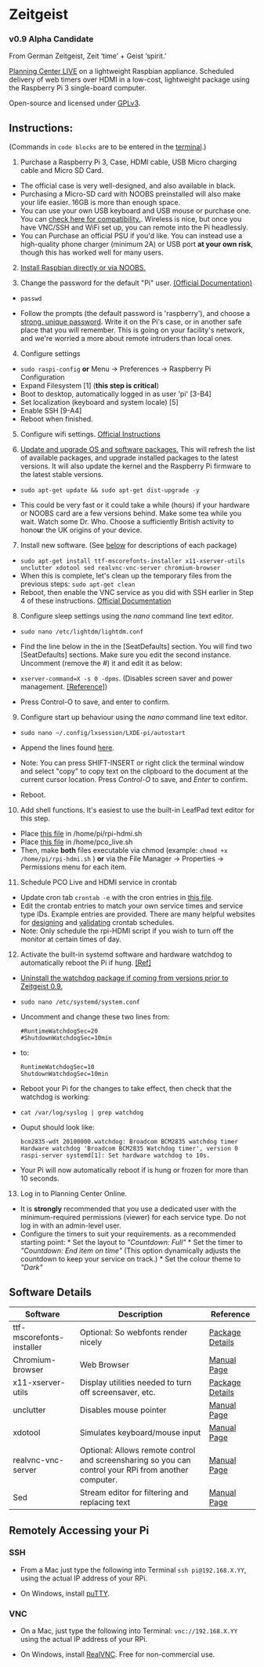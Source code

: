 # Zeitgeist

### v0.9 Alpha Candidate

From German Zeitgeist, Zeit ‘time’ + Geist ‘spirit.’

[Planning Center LIVE](https://planning.center/2014/live-3/) on a lightweight Raspbian appliance. Scheduled delivery of web timers over HDMI in a low-cost, lightweight package using the Raspberry Pi 3 single-board computer.

Open-source and licensed under [GPLv3](https://github.com/Chalta/Zeitgeist/blob/master/LICENSE).

## Instructions:

(Commands in `code blocks` are to be entered in the [terminal](https://www.raspberrypi.org/documentation/usage/terminal/).)

1. Purchase a Raspberry Pi 3, Case, HDMI cable, USB Micro charging cable and Micro SD Card.
  * The official case is very well-designed, and also available in black. 
  * Purchasing a Micro-SD card with NOOBS preinstalled will also make your life easier. 16GB is more than enough space.
  * You can use your own USB keyboard and USB mouse or purchase one.  You can [check here for compatibility.](http://elinux.org/RPi_USB_Keyboards). Wireless is nice, but once you have VNC/SSH and WiFi set up, you can remote into the Pi headlessly.
  * You can Purchase an official PSU if you'd like. You can instead use a high-quality phone charger (minimum 2A) or USB port **at your own risk**, though this has worked well for many users.

2. [Install Raspbian directly or via NOOBS.](https://www.raspberrypi.org/documentation/installation/installing-images/)

3. Change the password for the default "Pi" user. [(Official Documentation)](https://www.raspberrypi.org/documentation/linux/usage/users.md)
  *  `passwd`
  
  * Follow the prompts (the default password is 'raspberry'), and choose a [strong, unique password](https://xkcd.com/936/). Write it on the Pi's case, or in another safe place that you will remember. This is going on your facility's network, and we're worried a more about remote intruders than local ones.
  
4. Configure settings
 *  `sudo raspi-config` **or** Menu -> Preferences -> Raspberry Pi Configuration
 *	Expand Filesystem \[1\] (**this step is critical**)
 * Boot to desktop, automatically logged in as user 'pi'  \[3-B4\]
 * Set localization (keyboard and system locale) \[5\]
 *	Enable SSH \[9-A4\]
 * Reboot when finished.
 
5.	Configure wifi settings. [Official Instructions](https://www.raspberrypi.org/documentation/configuration/wireless/)

6.	[Update and upgrade OS and software packages.](https://www.raspberrypi.org/documentation/configuration/wireless/) This will refresh the list of available packages, and upgrade installed packages to the latest versions. It will also update the kernel and the Raspberry Pi firmware to the latest stable versions.

  *  `sudo apt-get update && sudo apt-get dist-upgrade -y`
  
  *  This could be very fast or it could take a while (hours) if your hardware or NOOBS card are a few versions behind. Make some tea while you wait. Watch some Dr. Who. Choose a sufficiently British activity to hono**u**r the UK origins of your device.

        
7.	Install new software.  (See [below](https://github.com/Chalta/Zeitgeist/blob/master/README.md#software-details) for descriptions of each package)
  * `sudo apt-get install ttf-mscorefonts-installer x11-xserver-utils unclutter xdotool sed realvnc-vnc-server chromium-browser`
  *  When this is complete, let's clean up the temporary files from the previous steps: `sudo apt-get clean`
  *  Reboot, then enable the VNC service as you did with SSH earlier in Step 4 of these instructions. [Official Documentation](https://www.raspberrypi.org/documentation/remote-access/vnc/)
  
8.	Configure sleep settings using the *nano* command line text editor.
  *  `sudo nano /etc/lightdm/lightdm.conf`
  
  * Find the line below in the in the [SeatDefaults] section. You will find two [SeatDefaults] sections. Make sure you edit the second instance.  Uncomment (remove the #) it and edit it as below:
  
  * `xserver-command=X -s 0 -dpms`. (Disables screen saver and power management. [[Reference]](https://www.x.org/archive/X11R6.8.0/doc/Xserver.1.html))
  * Press Control-O to save, and enter to confirm.
  
9.	Configure start up behaviour using the *nano* command line text editor.
  *   `sudo nano ~/.config/lxsession/LXDE-pi/autostart`
  
  * Append the lines found [here](https://github.com/Chalta/Zeitgeist/blob/master/autostart).
  
  * Note: You can press SHIFT-INSERT or right click the terminal window and select "copy" to copy text on the clipboard to the document at the current cursor location. Press *Control-O* to save, and *Enter* to confirm.
  
  * Reboot.

10.	Add shell functions. It's easiest to use the built-in LeafPad text editor for this step.
  * Place [this file](https://github.com/Chalta/Zeitgeist/blob/master/rpi-hdmi.sh) in /home/pi/rpi-hdmi.sh
  * Place [this file](https://github.com/Chalta/Zeitgeist/blob/master/pco_live.sh) in /home/pco_live.sh 
  * Then, make **both** files executable via chmod (example: `chmod +x /home/pi/rpi-hdmi.sh` ) **or** via the File Manager -> Properties -> Permissions menu for each item.


11.	Schedule PCO Live and HDMI service in crontab
 *   Update cron tab `crontab -e` with the cron entries in [this file](https://github.com/Chalta/Zeitgeist/blob/master/cron).
 *   Edit the crontab entries to match your own service times and service type IDs. Example entries are provided. There are many helpful websites for [designing](https://crontab.guru/) and [validating](http://cron.schlitt.info/) crontab schedules.
 *   Note: Only schedule the rpi-HDMI script if you wish to turn off the monitor at certain times of day.

12. Activate the built-in systemd software and hardware watchdog to automatically reboot the Pi if hung.  [[Ref]](https://www.raspberrypi.org/forums/viewtopic.php?f=29&t=147501)

  *  [Uninstall the watchdog package if coming from versions prior to Zeitgeist 0.9.](https://github.com/Chalta/Zeitgeist/blob/0.9/patch.md)
  * `sudo nano /etc/systemd/system.conf`
  *  Uncomment and change these two lines from:
   
     ```shell
     #RuntimeWatchdogSec=20
     #ShutdownWatchdogSec=10min
     ```

  * to:
   
       ```shell
       RuntimeWatchdogSec=10
       ShutdownWatchdogSec=10min
       ```
       
   * Reboot your Pi for the changes to take effect, then check that the watchdog is working: 
   * `cat /var/log/syslog | grep watchdog`
   * Ouput should look like:
     
       ```
       bcm2835-wdt 20100000.watchdog: Broadcom BCM2835 watchdog timer
       Hardware watchdog 'Broadcom BCM2835 Watchdog timer', version 0
       raspi-server systemd[1]: Set hardware watchdog to 10s.
       ```
  * Your Pi will now automatically reboot if is hung or frozen for more than 10 seconds.  
     

13. Log in to Planning Center Online.
   * It is **strongly** recommended that you use a dedicated user with the minimum-required permissions (viewer) for each service type. Do not log in with an admin-level user.
   * Configure the timers to suit your requirements. as a recommended starting point:
    *  Set the layout to *"Countdown: Full"*
    *  Set the timer to *"Countdown: End item on time"*  (This option dynamically adjusts the countdown to keep your service on track.)
    *  Set the colour theme to *"Dark"*
 

## Software Details

| Software | Description | Reference   |
|----------|-------------|--------------|
|ttf-mscorefonts-installer  | Optional: So webfonts render nicely | [Package Details](https://packages.debian.org/jessie/ttf-mscorefonts-installer)		|
|Chromium-browser	| Web Browser	| [Manual Page](https://manpages.debian.org/jessie/chromium/chromium.1.en.html) |
|x11-xserver-utils	| Display utilities needed to turn off screensaver, etc.	| [Package Details](https://packages.debian.org/sid/x11-xserver-utils) |
|unclutter	| Disables mouse pointer	 |[Manual Page](https://manpages.debian.org/jessie/unclutter/unclutter.1.en.html) |
|xdotool	| Simulates keyboard/mouse input	| [Manual Page](https://manpages.debian.org/jessie/xdotool/xdotool.1.en.html) |
|realvnc-vnc-server 	| Optional: Allows remote control and screensharing so you can control your RPi from another computer.	| [Manual Page](https://www.realvnc.com/docs/raspberry-pi.html#raspberry-pi-setup) |
|Sed | Stream editor for filtering and replacing text | [Manual Page](https://manpages.debian.org/jessie/sed/sed.1.en.html) |


## Remotely Accessing your Pi

### SSH

* From a Mac just type the following into Terminal `ssh pi@192.168.X.YY`, using the actual IP address of your RPi.

* On Windows, install [puTTY](http://www.chiark.greenend.org.uk/~sgtatham/putty/).


### VNC 

* On a Mac, just type the following into Terminal: `vnc://192.168.X.YY` using the actual IP address of your RPi.

* On Windows, install [RealVNC](https://www.realvnc.com/). Free for non-commercial use.

